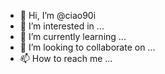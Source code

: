 - 👋 Hi, I’m @ciao90i
- 👀 I’m interested in ...
- 🌱 I’m currently learning ...
- 💞️ I’m looking to collaborate on ...
- 📫 How to reach me ...

<!---
ciao90i/ciao90i is a ✨ special ✨ repository because its `README.md` (this file) appears on your GitHub profile.
You can click the Preview link to take a look at your changes.
--->
